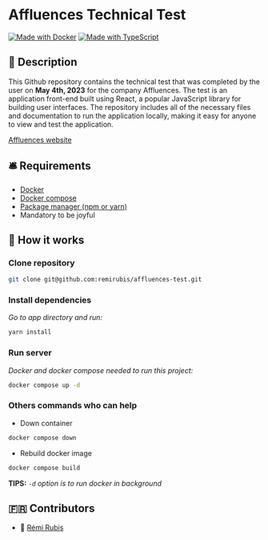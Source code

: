 # Affluences Technical Test

[![Made with Docker](https://img.shields.io/badge/Made_with-Docker-blue?logo=docker&logoColor=white)](https://www.docker.com/ "Go to Docker homepage")
[![Made with TypeScript](https://img.shields.io/badge/TypeScript-5-blue?logo=typescript&logoColor=white)](https://typescriptlang.org "Go to TypeScript homepage")

## :mega: Description

This Github repository contains the technical test that was completed by the user on **May 4th, 2023** for the company Affluences. The test is an application front-end built using React, a popular JavaScript library for building user interfaces. The repository includes all of the necessary files and documentation to run the application locally, making it easy for anyone to view and test the application.

[Affluences website](https://affluences.com)

## :bellhop_bell: Requirements

- [Docker](https://docs.docker.com/desktop/)
- [Docker compose](https://docs.docker.com/compose/install/)
- [Package manager (npm or yarn)](https://classic.yarnpkg.com/lang/en/docs/install/#mac-stable)
- Mandatory to be joyful

## :raised_hands: How it works

### Clone repository

```bash
git clone git@github.com:remirubis/affluences-test.git
```

### Install dependencies

*Go to app directory and run:*
```bash
yarn install
```

### Run server

*Docker and docker compose needed to run this project:*
```bash
docker compose up -d
```

### Others commands who can help

- Down container

```sh
docker compose down
```

- Rebuild docker image

```sh
docker compose build
```

**TIPS:** *`-d` option is to run docker in background*

## :fr: Contributors

- :link: [Rémi Rubis](https://github.com/remirubis)